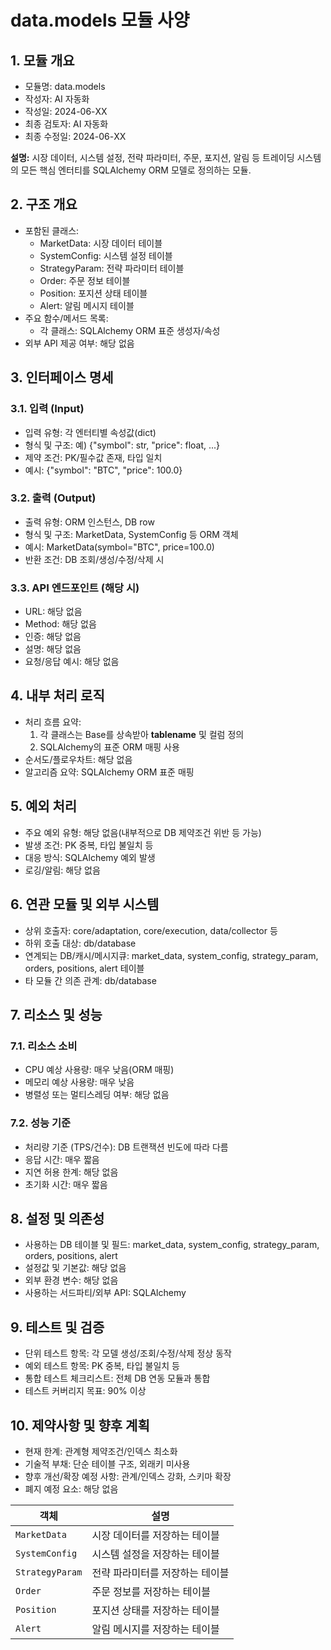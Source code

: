 # data.models 모듈 사양

## 1. 모듈 개요

* 모듈명: data.models
* 작성자: AI 자동화
* 작성일: 2024-06-XX
* 최종 검토자: AI 자동화
* 최종 수정일: 2024-06-XX

**설명:**
시장 데이터, 시스템 설정, 전략 파라미터, 주문, 포지션, 알림 등 트레이딩 시스템의 모든 핵심 엔터티를 SQLAlchemy ORM 모델로 정의하는 모듈.

## 2. 구조 개요

* 포함된 클래스:
  - MarketData: 시장 데이터 테이블
  - SystemConfig: 시스템 설정 테이블
  - StrategyParam: 전략 파라미터 테이블
  - Order: 주문 정보 테이블
  - Position: 포지션 상태 테이블
  - Alert: 알림 메시지 테이블
* 주요 함수/메서드 목록:
  - 각 클래스: SQLAlchemy ORM 표준 생성자/속성
* 외부 API 제공 여부: 해당 없음

## 3. 인터페이스 명세

### 3.1. 입력 (Input)
* 입력 유형: 각 엔터티별 속성값(dict)
* 형식 및 구조: 예) {"symbol": str, "price": float, ...}
* 제약 조건: PK/필수값 존재, 타입 일치
* 예시: {"symbol": "BTC", "price": 100.0}

### 3.2. 출력 (Output)
* 출력 유형: ORM 인스턴스, DB row
* 형식 및 구조: MarketData, SystemConfig 등 ORM 객체
* 예시: MarketData(symbol="BTC", price=100.0)
* 반환 조건: DB 조회/생성/수정/삭제 시

### 3.3. API 엔드포인트 (해당 시)
* URL: 해당 없음
* Method: 해당 없음
* 인증: 해당 없음
* 설명: 해당 없음
* 요청/응답 예시: 해당 없음

## 4. 내부 처리 로직
* 처리 흐름 요약:
  1. 각 클래스는 Base를 상속받아 __tablename__ 및 컬럼 정의
  2. SQLAlchemy의 표준 ORM 매핑 사용
* 순서도/플로우차트: 해당 없음
* 알고리즘 요약: SQLAlchemy ORM 표준 매핑

## 5. 예외 처리
* 주요 예외 유형: 해당 없음(내부적으로 DB 제약조건 위반 등 가능)
* 발생 조건: PK 중복, 타입 불일치 등
* 대응 방식: SQLAlchemy 예외 발생
* 로깅/알림: 해당 없음

## 6. 연관 모듈 및 외부 시스템
* 상위 호출자: core/adaptation, core/execution, data/collector 등
* 하위 호출 대상: db/database
* 연계되는 DB/캐시/메시지큐: market_data, system_config, strategy_param, orders, positions, alert 테이블
* 타 모듈 간 의존 관계: db/database

## 7. 리소스 및 성능
### 7.1. 리소스 소비
* CPU 예상 사용량: 매우 낮음(ORM 매핑)
* 메모리 예상 사용량: 매우 낮음
* 병렬성 또는 멀티스레딩 여부: 해당 없음
### 7.2. 성능 기준
* 처리량 기준 (TPS/건수): DB 트랜잭션 빈도에 따라 다름
* 응답 시간: 매우 짧음
* 지연 허용 한계: 해당 없음
* 초기화 시간: 매우 짧음

## 8. 설정 및 의존성
* 사용하는 DB 테이블 및 필드: market_data, system_config, strategy_param, orders, positions, alert
* 설정값 및 기본값: 해당 없음
* 외부 환경 변수: 해당 없음
* 사용하는 서드파티/외부 API: SQLAlchemy

## 9. 테스트 및 검증
* 단위 테스트 항목: 각 모델 생성/조회/수정/삭제 정상 동작
* 예외 테스트 항목: PK 중복, 타입 불일치 등
* 통합 테스트 체크리스트: 전체 DB 연동 모듈과 통합
* 테스트 커버리지 목표: 90% 이상

## 10. 제약사항 및 향후 계획
* 현재 한계: 관계형 제약조건/인덱스 최소화
* 기술적 부채: 단순 테이블 구조, 외래키 미사용
* 향후 개선/확장 예정 사항: 관계/인덱스 강화, 스키마 확장
* 폐지 예정 요소: 해당 없음

| 객체 | 설명 |
|------|------|
| `MarketData` | 시장 데이터를 저장하는 테이블 |
| `SystemConfig` | 시스템 설정을 저장하는 테이블 |
| `StrategyParam` | 전략 파라미터를 저장하는 테이블 |
| `Order` | 주문 정보를 저장하는 테이블 |
| `Position` | 포지션 상태를 저장하는 테이블 |
| `Alert` | 알림 메시지를 저장하는 테이블 |

